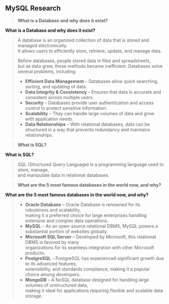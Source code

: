 ## MySQL Research


> **What is a Database and why does it exist?**

 **What is a Database and why does it exist?**

> 
> A database is an organized collection of data that is stored and managed electronically.  
> It allows users to efficiently store, retrieve, update, and manage data.
> 
> Before databases, people stored data in files and spreadsheets,  
> but as data grew, these methods became inefficient. Databases solve several problems, including:
> 
> - **Efficient Data Management** – Databases allow quick searching, sorting, and updating of data.
> - **Data Integrity & Consistency** – Ensures that data is accurate and consistent across multiple users.
> - **Security** – Databases provide user authentication and access control to protect sensitive information.
> - **Scalability** – They can handle large volumes of data and grow with application needs.
> - **Data Relationships** – With relational databases, data can be structured in a way that prevents redundancy and maintains relationships.


> **What is SQL?**

 **What is SQL?**

> 
> SQL (Structured Query Language) is a programming language used to store, manage,  
> and manipulate data in relational databases.


> **What are the 5 most famous databases in the world now, and why?**

 **What are the 5 most famous databases in the world now, and why?**
> 
> - **Oracle Database** – Oracle Database is renowned for its robustness and scalability,  
>   making it a preferred choice for large enterprises handling extensive and complex data operations.
> - **MySQL** – As an open-source relational DBMS, MySQL powers a substantial portion of websites globally.
> - **Microsoft SQL Server** – Developed by Microsoft, this relational DBMS is favored by many  
>   organizations for its seamless integration with other Microsoft products.
> - **PostgreSQL** – PostgreSQL has experienced significant growth due to its advanced features,  
>   extensibility, and standards compliance, making it a popular choice among developers.
> - **MongoDB** – A NoSQL database designed for handling large volumes of unstructured data,  
>   making it ideal for applications requiring flexible and scalable data storage.






